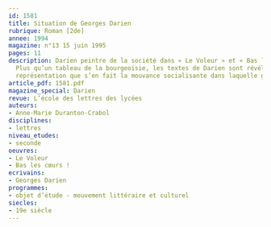 ```yaml
---
id: 1581
title: Situation de Georges Darien
rubrique: Roman [2de]
annee: 1994
magazine: n°13 15 juin 1995
pages: 11
description: Darien peintre de la société dans « Le Voleur » et « Bas les cœurs ! »…
  Plus qu’un tableau de la bourgeoisie, les textes de Darien sont révélateurs de la
  représentation que s’en fait la mouvance socialisante dans laquelle gravite l’écrivain.
article_pdf: 1581.pdf
magazine_special: Darien
revue: L’école des lettres des lycées
auteurs:
- Anne-Marie Duranton-Crabol
disciplines:
- lettres
niveau_etudes:
- seconde
oeuvres:
- Le Voleur
- Bas les cœurs !
ecrivains:
- Georges Darien
programmes:
- objet d’étude - mouvement littéraire et culturel
siecles:
- 19e siècle
---
```

